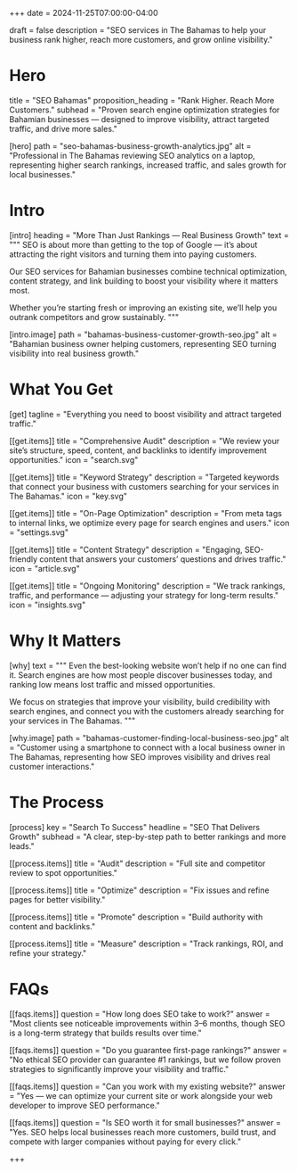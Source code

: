 +++
date = 2024-11-25T07:00:00-04:00

draft = false
description = "SEO services in The Bahamas to help your business rank higher, reach more customers, and grow online visibility."

# Hero
title = "SEO Bahamas"
proposition_heading = "Rank Higher. Reach More Customers."
subhead = "Proven search engine optimization strategies for Bahamian businesses — designed to improve visibility, attract targeted traffic, and drive more sales."

[hero]
path = "seo-bahamas-business-growth-analytics.jpg"
alt = "Professional in The Bahamas reviewing SEO analytics on a laptop, representing higher search rankings, increased traffic, and sales growth for local businesses."

# Intro
[intro]
heading = "More Than Just Rankings — Real Business Growth"
text = """
SEO is about more than getting to the top of Google — it’s about attracting the right visitors and turning them into paying customers.

Our SEO services for Bahamian businesses combine technical optimization, content strategy, and link building to boost your visibility where it matters most.

Whether you’re starting fresh or improving an existing site, we’ll help you outrank competitors and grow sustainably.
"""

[intro.image]
path = "bahamas-business-customer-growth-seo.jpg"
alt = "Bahamian business owner helping customers, representing SEO turning visibility into real business growth."

# What You Get
[get]
tagline = "Everything you need to boost visibility and attract targeted traffic."

[[get.items]]
title = "Comprehensive Audit"
description = "We review your site’s structure, speed, content, and backlinks to identify improvement opportunities."
icon = "search.svg"

[[get.items]]
title = "Keyword Strategy"
description = "Targeted keywords that connect your business with customers searching for your services in The Bahamas."
icon = "key.svg"

[[get.items]]
title = "On-Page Optimization"
description = "From meta tags to internal links, we optimize every page for search engines and users."
icon = "settings.svg"

[[get.items]]
title = "Content Strategy"
description = "Engaging, SEO-friendly content that answers your customers’ questions and drives traffic."
icon = "article.svg"

[[get.items]]
title = "Ongoing Monitoring"
description = "We track rankings, traffic, and performance — adjusting your strategy for long-term results."
icon = "insights.svg"

# Why It Matters

[why]
text = """
Even the best-looking website won’t help if no one can find it. Search engines are how most people discover businesses today, and ranking low means lost traffic and missed opportunities.

We focus on strategies that improve your visibility, build credibility with search engines, and connect you with the customers already searching for your services in The Bahamas.
"""

[why.image]
path = "bahamas-customer-finding-local-business-seo.jpg"
alt = "Customer using a smartphone to connect with a local business owner in The Bahamas, representing how SEO improves visibility and drives real customer interactions."

# The Process
[process]
key = "Search To Success"
headline = "SEO That Delivers Growth"
subhead = "A clear, step-by-step path to better rankings and more leads."

[[process.items]]
title = "Audit"
description = "Full site and competitor review to spot opportunities."

[[process.items]]
title = "Optimize"
description = "Fix issues and refine pages for better visibility."

[[process.items]]
title = "Promote"
description = "Build authority with content and backlinks."

[[process.items]]
title = "Measure"
description = "Track rankings, ROI, and refine your strategy."

# FAQs
[[faqs.items]]
question = "How long does SEO take to work?"
answer = "Most clients see noticeable improvements within 3–6 months, though SEO is a long-term strategy that builds results over time."

[[faqs.items]]
question = "Do you guarantee first-page rankings?"
answer = "No ethical SEO provider can guarantee #1 rankings, but we follow proven strategies to significantly improve your visibility and traffic."

[[faqs.items]]
question = "Can you work with my existing website?"
answer = "Yes — we can optimize your current site or work alongside your web developer to improve SEO performance."

[[faqs.items]]
question = "Is SEO worth it for small businesses?"
answer = "Yes. SEO helps local businesses reach more customers, build trust, and compete with larger companies without paying for every click."

+++
